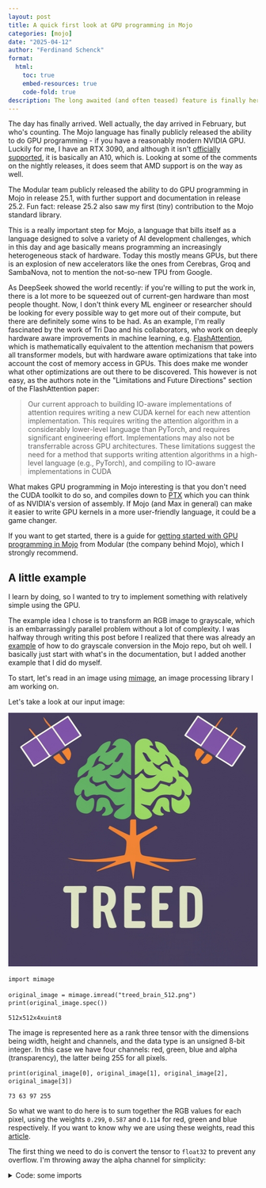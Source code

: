 ```yaml
---
layout: post
title: A quick first look at GPU programming in Mojo 
categories: [mojo]
date: "2025-04-12"
author: "Ferdinand Schenck"
format: 
  html:
    toc: true
    embed-resources: true
    code-fold: true
description: The long awaited (and often teased) feature is finally here. Or the one where I use Mojo to make my GPU go brrrrr.
---
```


The day has finally arrived. Well actually, the day arrived in February, but who's counting. The Mojo language has finally publicly released the ability to do GPU programming - if you have a reasonably modern NVIDIA GPU. Luckily for me, I have an RTX 3090, and although it isn't [officially supported](https://docs.modular.com/max/faq#gpu-requirements), it is basically an A10, which is. Looking at some of the comments on the nightly releases, it does seem that AMD support is on the way as well. 

The Modular team publicly released the ability to do GPU programming in Mojo in release 25.1, with further support and documentation in release 25.2. Fun fact: release 25.2 also saw my first (tiny) contribution to the Mojo standard library.

This is a really important step for Mojo, a language that bills itself as a language designed to solve a variety of AI development challenges, which in this day and age basically means programming an increasingly heterogeneous stack of hardware. Today this mostly means GPUs, but there is an explosion of new accelerators like the ones from Cerebras, Groq and SambaNova, not to mention the not-so-new TPU from Google. 

As DeepSeek showed the world recently: if you're willing to put the work in, there is a lot more to be squeezed out of current-gen hardware than most people thought. Now, I don't think every ML engineer or researcher should be looking for every possible way to get more out of their compute, but there are definitely some wins to be had. As an example, I'm really fascinated by the work of Tri Dao and his collaborators, who work on deeply hardware aware improvements in machine learning, e.g. [FlashAttention](https://arxiv.org/pdf/2205.14135), which is mathematically equivalent to the attention mechanism that powers all transformer models, but with hardware aware optimizations that take into account the cost of memory access in GPUs. This does make me wonder what other optimizations are out there to be discovered. This however is not easy, as the authors note in the "Limitations and Future Directions" section of the FlashAttention paper:

> Our current approach to building IO-aware implementations of attention requires
writing a new CUDA kernel for each new attention implementation. This requires writing the attention
algorithm in a considerably lower-level language than PyTorch, and requires significant engineering effort.
Implementations may also not be transferrable across GPU architectures. These limitations suggest the
need for a method that supports writing attention algorithms in a high-level language (e.g., PyTorch), and
compiling to IO-aware implementations in CUDA



What makes GPU programming in Mojo interesting is that you don't need the CUDA toolkit to do so, and compiles down to [PTX](https://developer.nvidia.com/blog/understanding-ptx-the-assembly-language-of-cuda-gpu-computing/) which you can think of as NVIDIA's version of assembly. If Mojo (and Max in general) can make it easier to write GPU kernels in a more user-friendly language, it could be a game changer.

If you want to get started, there is a guide for [getting started with GPU programming in Mojo](https://docs.modular.com/stable/mojo/manual/gpu/intro-tutorial/) from Modular (the company behind Mojo), which I strongly recommend.

## A little example

I learn by doing, so I wanted to try to implement something with relatively simple using the GPU. 

The example idea I chose is to transform an RGB image to grayscale, which is an embarrassingly parallel problem without a lot of complexity. 
I was halfway through writing this post before I realized that there was already an [example](https://github.com/modular/max/blob/main/examples/gpu_functions/grayscale.mojo) of how to do grayscale conversion in the Mojo repo, but oh well. I basically just start with what's in the documentation, but I added another example that I did do myself. 


To start, let's read in an image using [mimage](https://github.com/fnands/mimage), an image processing library I am working on.

Let's take a look at our input image:
<div style="text-align: center;">
  <img src="treed_brain_512.png" alt="Input image showing a tree-like structure in a brain scan" width="512" height="512">
</div>

```mojo
import mimage

original_image = mimage.imread("treed_brain_512.png")
print(original_image.spec())
```

```text
512x512x4xuint8
```

The image is represented here as a rank three tensor with the dimensions being width, height and channels, and the data type is an unsigned 8-bit integer. In this case we have four channels: red, green, blue and alpha (transparency), the latter being 255 for all pixels.

```mojo
print(original_image[0], original_image[1], original_image[2], original_image[3])
```

```text
73 63 97 255
```

So what we want to do here is to sum together the RGB values for each pixel, using the weights `0.299`, `0.587` and `0.114` for red, green and blue respectively. If you want to know why we are using these weights, read this [article](https://e2eml.school/convert_rgb_to_grayscale). 

The first thing we need to do is convert the tensor to `float32` to prevent any overflow. I'm throwing away the alpha channel for simplicity:
<details>
<summary>Code: some imports</summary>
```mojo

from max.driver import accelerator, cpu, Tensor, Accelerator
from sys import exit, has_accelerator
from max.tensor import TensorSpec
from max.tensor import Tensor as MaxTensor
from utils.index import Index
from layout import LayoutTensor, Layout
from gpu.id import block_dim, block_idx, thread_idx
from gpu.host import DeviceContext, Dim
from math import isclose
```
</details>

```mojo

height = original_image.shape()[0]
width =  original_image.shape()[1]
channels = 3

float32_spec = TensorSpec(DType.float32, height, width,  channels)
float32_image = MaxTensor[DType.float32](float32_spec)

for y in range(height):
    for x in range(width):
        for c in range(channels):
            float32_image[Index(y, x, c)] = original_image[Index(y, x, c)].cast[DType.float32]()
            
print(float32_image.spec())
```

```text
512x512x3xfloat32
```

### To Grayscale on the CPU

Now that we have that, let's define a simple version of the transform we want on CPU.

```mojo
fn to_grayscale_simple(input_image: MaxTensor[DType.float32]) -> MaxTensor[DType.float32]:
    var height = input_image.shape()[0]
    var width =  input_image.shape()[1]
    
    var grayscale_spec = TensorSpec(DType.float32, height, width)
    var grayscale_image = MaxTensor[DType.float32](grayscale_spec)

    for y in range(height):
        for x in range(width):
            grayscale_image[Index(y, x)] = 0.299 * input_image[Index(y, x, 0)] + 0.587*input_image[Index(y, x, 1)] + 0.114*input_image[Index(y, x, 2)] 

    return grayscale_image

grayscale_simple = to_grayscale_simple(float32_image)
print(grayscale_simple.spec())
```

```text
512x512xfloat32
```
<details>
<summary>Code: numpy conversion</summary>
```mojo

from python import Python, PythonObject
from memory import memcpy, UnsafePointer

# Stolen and lightly adapted from https://github.com/basalt-org/basalt/blob/main/basalt/utils/tensor_creation_utils.mojo
fn to_numpy(tensor: MaxTensor[DType.float32]) -> PythonObject:
    try:
        var np = Python.import_module("numpy")

        np.set_printoptions(4)

        var rank = tensor.rank()
        var dims = PythonObject([])
        for i in range(rank):
            dims.append(tensor.dim(i))
        var pyarray: PythonObject = np.empty(dims, dtype=np.float32)

        var pointer_d = pyarray.__array_interface__["data"][0].unsafe_get_as_pointer[DType.float32]()
        var d: UnsafePointer[Float32] = tensor.unsafe_ptr().bitcast[Float32]()
        memcpy(pointer_d, d, tensor.num_elements())

        _ = tensor

        return pyarray^
    except e:
        print("Error in to numpy", e)
        return PythonObject()


```

</details>

So hopefully that worked! Let's see if it's correct.

I haven't implemented image saving in mimage yet, so let's use the good old Python PIL library to save the image.

```mojo
numpy_grayscale_simple = to_numpy(grayscale_simple)
var pil_image = Python.import_module("PIL.Image")
var np = Python.import_module("numpy")
grayscale_py_image = pil_image.fromarray(numpy_grayscale_simple.astype(np.uint8))
grayscale_py_image.save("treed_brain_512_grayscale_simple.png")

```

As you can see, we've now translated the image to grayscale!
<div style="text-align: center;">
  <img src="treed_brain_512_grayscale_simple.png" alt="Input image showing a tree-like structure in a brain scan" width="512" height="512">
</div>

### To Grayscale on the GPU

Now that we have a working CPU implementation, let's try to implement the same function on the GPU.

But first, let's check if Mojo can actually find my GPU:

```mojo

if not has_accelerator():
    print("A GPU is required to run this program")
    exit()

host_device = cpu()
print("Found the CPU device")
gpu_device = accelerator()
print("Found the GPU device")
```
```text
Found the CPU device
Found the GPU device
```
Now that we know that Mojo can find our GPU, let's define the function that will do the actual conversion. This kernel reads a pixel from the input tensor, converts it to grayscale and writes the result to the output tensor. It is parallelized across the output tensor, which means that each thread is responsible for one pixel in the output tensor.

As you can see, it takes in as parameters the layout specifications of the input and output tensors, the width and height of the image, and the input and output tensors themselves.

```mojo
fn color_to_grayscale_conversion[
    image_layout: Layout,
    out_layout: Layout,
](
    width: Int,
    height: Int,
    image: LayoutTensor[DType.float32, image_layout, MutableAnyOrigin],
    out: LayoutTensor[DType.float32, out_layout, MutableAnyOrigin],
):
    """Converting each RGB pixel to grayscale, parallelized across the output tensor on the GPU.
    """
    row = block_dim.y * block_idx.y + thread_idx.y
    col = block_dim.x * block_idx.x + thread_idx.x


    if col < width and row < height:
        red = image[row, col, 0]
        green = image[row, col, 1]
        blue = image[row, col, 2]
        out[row, col]  = 0.299 * red + 0.587 * green + 0.114 * blue

```

Now, the first slightly awkward thing I had to do was convert the image from a `max.tensor.Tensor`, which is what is returned by `mimage.imread`, to a `max.driver.Tensor`, which is the new tensor type that is compatible with GPU programming. I am assuming that `max.tensor.Tensor` will be deprecated in the future. 

With this new tensor type you can explicitly set which device the tensor should be allocated on. In this case I will allocate it to the CPU, i.e. the host device, and then copy over the data from the old tensor to the new one.

```mojo
rgb_tensor = Tensor[DType.float32, 3](
        (height, width, channels), host_device
    )

for y in range(height):
    for x in range(width):
        for c in range(channels):
            rgb_tensor[y, x, c] = float32_image[Index(y, x, c)]


```

Next, we have to move the tensor to the GPU.

```mojo
rgb_tensor = rgb_tensor.move_to(gpu_device)
```

Now that was easy enough. The next step is to allocate the output grayscale tensor. As we don't need to copy over the data from the old tensor, we can just allocate it on the GPU immediately.

```mojo
# Allocate a tensor on the accelerator to host the grayscale image.
gray_tensor = Tensor[DType.float32, 2](
    (height, width), gpu_device
)

```

Next, we get the layout tensors for the input and output tensors. The documentation on LayoutTensor is a bit sparse, but it seems to be there to make it easy to reason about memory layouts.

```mojo
rgb_layout_tensor = rgb_tensor.to_layout_tensor()
gray_layout_tensor = gray_tensor.to_layout_tensor()

```

There seems to be two ways to use GPU functions in Mojo. The first is to use the `Accelerator.compile` function, which is what I do here. This compiles the gpu kernel into a function which can be called as normal. While this function is being executed on the GPU, the host device will wait until it is finished before moving on. Later in this post I will show the other option which allows the host device to do other things while waiting for the GPU.

```mojo
gpu_function = Accelerator.compile[
    color_to_grayscale_conversion[
        rgb_layout_tensor.layout, gray_layout_tensor.layout
    ]
](gpu_device)
```

And that's it! Let's call the GPU function. Here I will device the image up into blocks of 32x32 pixels, and then call the function. I have to admit, I have no clue what the best practices are for choosing the block size, so if you know a good rule of thumb, please let me know. I wonder if there is a way to tune these parameters at compile time? 

```mojo
gpu_function(
    gpu_device,
    width,
    height,
    rgb_layout_tensor,
    gray_layout_tensor,
    grid_dim=Dim(512 // 32, 512 // 32),
    block_dim=Dim(32, 32),
)


```

Once that is run, we move the grayscale tensor back to the CPU and compare the results.

```mojo
gray_tensor = gray_tensor.move_to(host_device)

all_match = True

for y in range(height):
    for x in range(width):
        # Get values from both tensors
        simple_value = grayscale_simple[Index(y, x)]
        gpu_value = gray_tensor[y, x, 0]
        
        # Use isclose to compare values
        if not isclose(simple_value, gpu_value):
            all_match = False


if all_match:
    print("✅ Verification passed: CPU and GPU results match within numerical precision")
else:
    print("❌ Verification failed: CPU and GPU results differ significantly")
```

```text
✅ Verification passed: CPU and GPU results match within numerical precision
```

and there we have it! We have successfully converted an image to grayscale using the GPU. 



## Another example: downsampling an image

Another example I wanted to try is downsampling an image. This is a bit more complex than the grayscale conversion, because we need to handle the different dimensions of the input and output tensors.

First let's define some test images to make sure the function is doing what we expect. 

This is a 16x16 image with 1 channel, where each 2x2 block has a unique value.
<details>
<summary>Code: tensor printing utils</summary>
```mojo

# Some helper functions to print out the "image"

def print_image[h: Int, w: Int](t: MaxTensor[DType.float32]):
    """A helper function to print out the grayscale channel intensities."""
    for row in range(h):
        for col in range(w):
            var v = t[Index(row, col)].cast[DType.uint8]()
            if v < 100:
                print(" ", end="")
                if v < 10:
                    print(" ", end="")
            print(v, " ", end="")
        print("")


def print_image[h: Int, w: Int](mut t: Tensor[DType.float32, 3]):
    """A helper function to print out the grayscale channel intensities."""
    for row in range(h):
        for col in range(w):
            var v = t[row, col, 0].cast[DType.uint8]()
            if v < 100:
                print(" ", end="")
                if v < 10:
                    print(" ", end="")
            print(v, " ", end="")
        print("")
```
</details>

```mojo
    test_image_1_channel_2x = MaxTensor[DType.float32](
        TensorSpec(DType.float32, 16, 16, 1),
    )

    test_image_1_channel_2x_gpu = Tensor[DType.float32, 3](
        (16, 16, 1), host_device
    )
    

    for y in range(16):
        for x in range(16):
            # Create a pattern of 2x2 blocks where each block has the same value
            # The value increases for each block (0, 1, 2, etc.)
            var block_y: UInt8 = y // 2
            var block_x: UInt8 = x // 2

            test_image_1_channel_2x[Index(y, x)] =   (block_x + 8 * block_y).cast[DType.float32]()
            test_image_1_channel_2x_gpu[y, x, 0] = (block_x + 8 * block_y).cast[DType.float32]()

    print_image[16, 16](test_image_1_channel_2x)

```

```text
  0    0    1    1    2    2    3    3    4    4    5    5    6    6    7    7  
  0    0    1    1    2    2    3    3    4    4    5    5    6    6    7    7  
  8    8    9    9   10   10   11   11   12   12   13   13   14   14   15   15  
  8    8    9    9   10   10   11   11   12   12   13   13   14   14   15   15  
 16   16   17   17   18   18   19   19   20   20   21   21   22   22   23   23  
 16   16   17   17   18   18   19   19   20   20   21   21   22   22   23   23  
 24   24   25   25   26   26   27   27   28   28   29   29   30   30   31   31  
 24   24   25   25   26   26   27   27   28   28   29   29   30   30   31   31  
 32   32   33   33   34   34   35   35   36   36   37   37   38   38   39   39  
 32   32   33   33   34   34   35   35   36   36   37   37   38   38   39   39  
 40   40   41   41   42   42   43   43   44   44   45   45   46   46   47   47  
 40   40   41   41   42   42   43   43   44   44   45   45   46   46   47   47  
 48   48   49   49   50   50   51   51   52   52   53   53   54   54   55   55  
 48   48   49   49   50   50   51   51   52   52   53   53   54   54   55   55  
 56   56   57   57   58   58   59   59   60   60   61   61   62   62   63   63  
 56   56   57   57   58   58   59   59   60   60   61   61   62   62   63   63  
```

If this works we should have a downsampled 8x8 image with the same values as the original image. 


### Downsampling on the CPU

Let's start with a CPU implementation:

```mojo
fn downsample_cpu[factor: Int](input_image: MaxTensor[DType.float32]) -> MaxTensor[DType.float32]:
    var height = input_image.shape()[0]
    var width =  input_image.shape()[1]
    var channels = input_image.shape()[2]

    var downsampled_height = height // factor   
    var downsampled_width = width // factor
    
    var downsampled_spec = TensorSpec(DType.float32, downsampled_height, downsampled_width, channels)
    var downsampled_image = MaxTensor[DType.float32](downsampled_spec)

    for y in range(downsampled_height):
        for x in range(downsampled_width):
            for c in range(channels):
                var sum: Float32 = 0.0
                for f1 in range(factor):
                    for f2 in range(factor):
                        sum += input_image[Index(y * factor + f1, x * factor + f2, c)]

                downsampled_image[Index(y, x, c)] = sum/(factor * factor)

    return downsampled_image

downsample_test_image_1_channel_2x = downsample_cpu[2](test_image_1_channel_2x)

print_image[8, 8](downsample_test_image_1_channel_2x)


```

```text
  0    1    2    3    4    5    6    7  
  8    9   10   11   12   13   14   15  
 16   17   18   19   20   21   22   23  
 24   25   26   27   28   29   30   31  
 32   33   34   35   36   37   38   39  
 40   41   42   43   44   45   46   47  
 48   49   50   51   52   53   54   55  
 56   57   58   59   60   61   62   63  
```

So it works! 
This does make some assumptions about the input image, like that it is a multiple of the factor. But good enough for a blog post. 

Now let's try to do the same on the GPU. 


### Downsampling on the GPU

```mojo
fn downsample_gpu[
    factor: Int,
    image_layout: Layout,
    out_layout: Layout,
](
    width: Int,
    height: Int,
    channels: Int,
    image: LayoutTensor[DType.float32, image_layout, MutableAnyOrigin],
    out: LayoutTensor[DType.float32, out_layout, MutableAnyOrigin],
):
    
    row = block_dim.y * block_idx.y + thread_idx.y
    col = block_dim.x * block_idx.x + thread_idx.x
    channel = block_dim.z * block_idx.z + thread_idx.z

    

    if col < width and row < height and channel < channels:
        out[row, col, channel] = 0.0
        for f1  in range(factor):
            for f2 in range(factor):
                out[row, col, channel] += image[row * factor + f1, col * factor + f2, channel]

 

        out[row, col, channel] /= (factor * factor)
```

We again define our output tensor on the GPU, get the layout tensor and move the data from the host device to the GPU.

```mojo

downsample_test_image_1_channel_2x_gpu = Tensor[DType.float32, 3](
    (8, 8, 1), gpu_device
)

test_image_1_channel_2x_gpu_layout = test_image_1_channel_2x_gpu.to_layout_tensor()
downsample_test_image_1_channel_2x_gpu_layout = downsample_test_image_1_channel_2x_gpu.to_layout_tensor()

test_image_1_channel_2x_gpu = test_image_1_channel_2x_gpu.move_to(gpu_device)
```

This time we will try the other way of using GPU functions: enqueing the function(s) to be executed on the GPU. 

This means the host device will not wait for the GPU to finish the function, but can do other things while the GPU is running. When we call `synchronize` the host device will wait for the GPU to finish all enqueued functions. 

This allows for some interesting things, like running the GPU function in parallel with some other code on the host device. This is can also be a little bit dangerous if you try to access the GPU memory from the host device while the GPU is still running. 

Let's try it out:

```mojo
var ctx = DeviceContext()


ctx.enqueue_function[downsample_gpu[
    2,
    test_image_1_channel_2x_gpu_layout.layout,
    downsample_test_image_1_channel_2x_gpu_layout.layout
]](
    8, 8, 1, test_image_1_channel_2x_gpu, downsample_test_image_1_channel_2x_gpu, grid_dim=Dim(8, 8), block_dim=Dim(1, 1))

ctx.synchronize()

print_image[8, 8](downsample_test_image_1_channel_2x_gpu)


```

```text
  0    1    2    3    4    5    6    7  
  8    9   10   11   12   13   14   15  
 16   17   18   19   20   21   22   23  
 24   25   26   27   28   29   30   31  
 32   33   34   35   36   37   38   39  
 40   41   42   43   44   45   46   47  
 48   49   50   51   52   53   54   55  
 56   57   58   59   60   61   62   63  
```

Again, it works! 


Let's try it on our original image, and downsample it by a factor of 2 and 4. Let's also do a CPU version for comparison, and define the output tensors on the GPU.

```mojo
# CPU version for comparison
downsampled_image_2x = downsample_cpu[2](float32_image)
downsampled_image_4x = downsample_cpu[4](float32_image)



# Allocate tensors on the accelerator to host the downsampled images.
downsampled_2x_tensor_gpu = Tensor[DType.float32, 3](
    (height // 2, width // 2, channels), gpu_device
)

downsampled_4x_tensor_gpu = Tensor[DType.float32, 3](
    (height // 4, width // 4, channels), gpu_device
)

downsampled_2x_layout_tensor = downsampled_2x_tensor_gpu.to_layout_tensor()
downsampled_4x_layout_tensor = downsampled_4x_tensor_gpu.to_layout_tensor()

```

Now we can call the GPU function. 

Notice how we can enqueue a second function while the first one is still running. 
As it does not depend on the first function to finish, it can potentially start running before the first function has finished.

```mojo
ctx.enqueue_function[downsample_gpu[
    2,
    rgb_layout_tensor.layout,
    downsampled_2x_layout_tensor.layout
]](
    width // 2, height // 2, channels, rgb_layout_tensor, downsampled_2x_layout_tensor, grid_dim=Dim(512 // 2, 512 // 2), block_dim=Dim(1, 1, 3))


ctx.enqueue_function[downsample_gpu[
    4,
    rgb_layout_tensor.layout,
    downsampled_4x_layout_tensor.layout
]](
    width // 4, height // 4, channels, rgb_layout_tensor, downsampled_4x_layout_tensor, grid_dim=Dim(512 // 4, 512 // 4), block_dim=Dim(1, 1, 3))

ctx.synchronize()



downsampled_2x_tensor_gpu = downsampled_2x_tensor_gpu.move_to(host_device)
downsampled_4x_tensor_gpu = downsampled_4x_tensor_gpu.move_to(host_device)
```

Now let's verify the results:

```mojo
all_match_2x = True

for y in range(height // 2):
    for x in range(width // 2):
        for c in range(channels):
            # Get values from both tensors
            cpu_downsampled_value = downsampled_image_2x[Index(y, x, c)].cast[DType.float32]()
            gpu_downsampled_value = downsampled_2x_tensor_gpu[y, x, c]
            
            # Use isclose to compare values
            if not isclose(cpu_downsampled_value, gpu_downsampled_value):
                all_match_2x = False
                print("Mismatch at position (", y, ", ", x, ", ", c, "): CPU=", cpu_downsampled_value, ", GPU=", gpu_downsampled_value)
                print("Difference: ", abs(cpu_downsampled_value - gpu_downsampled_value))

if all_match_2x:
    print("✅ Verification passed: CPU and GPU 2x downsampling results match within numerical precision")
else:
    print("❌ Verification failed: CPU and GPU 2x downsampling results differ significantly")


# Verify 4x downsampling results
print("\nVerifying 4x downsampling results...")
all_match_4x = True

for y in range(height // 4):
    for x in range(width // 4):
        for c in range(channels):
            # Get values from both tensors
            cpu_downsampled_value = downsampled_image_4x[Index(y, x, c)].cast[DType.float32]()
            gpu_downsampled_value = downsampled_4x_tensor_gpu[y, x, c]
            
            # Use isclose to compare values
            if not isclose(cpu_downsampled_value, gpu_downsampled_value):
                all_match_4x = False
                print("Mismatch at position (", y, ", ", x, ", ", c, "): CPU=", cpu_downsampled_value, ", GPU=", gpu_downsampled_value)
                print("Difference: ", abs(cpu_downsampled_value - gpu_downsampled_value))

if all_match_4x:
    print("✅ Verification passed: CPU and GPU 4x downsampling results match within numerical precision")
else:
    print("❌ Verification failed: CPU and GPU 4x downsampling results differ significantly")
```

```text
✅ Verification passed: CPU and GPU 2x downsampling results match within numerical precision</details>
✅ Verification passed: CPU and GPU 4x downsampling results match within numerical precision
```

Great! We can save these and see what they look like:

```mojo
downsampled_image_2x = downsample_cpu[2](float32_image)
numpy_downsampled_image_2x = to_numpy(downsampled_image_2x)

downsampled_image_4x = downsample_cpu[4](float32_image)
numpy_downsampled_image_4x = to_numpy(downsampled_image_4x)


downsampled_2x_py_image = pil_image.fromarray(numpy_downsampled_image_2x.astype(np.uint8))
downsampled_2x_py_image.save("treed_brain_512_downsampled_2x.png")

downsampled_4x_py_image = pil_image.fromarray(numpy_downsampled_image_4x.astype(np.uint8))
downsampled_4x_py_image.save("treed_brain_512_downsampled_4x.png")

```

And as we can see, the images get progressively more blurry the more we downsample.

<div style="text-align: center;">
  <img src="treed_brain_512.png" alt="Input image showing a tree-like structure in a brain scan" width="256" height="256">
  <img src="treed_brain_512_downsampled_2x.png" alt="Downsampled image by a factor of 2" width="256" height="256">
  <img src="treed_brain_512_downsampled_4x.png" alt="Downsampled image by a factor of 4" width="256" height="256">
</div>

## Conclusion


This was my first quick look at GPU programming in Mojo. I feel the hardest thing is conceptually understanding how to properly divide the work between threads, and how to assign the correct numbers of threads, blocks and warps (which I didn't even get into here). I guess the next move is to look up some guide on how to *efficiently* program GPUs, and to maybe try some more substantial examples. 


The documentation on GPU programming in Mojo is still a bit sparse, and there aren't many examples out there in the wild to learn from, but I am sure that will change soon. The Moduar team did say they are releasing it unpolished so that they can gather some community feedback early. 

For someone who uses GPUs a lot in my day job, I never really interact with the GPUs at a low level; it's always through PyTorch or JAX or some other layer of abstraction from Python. It's quite fun to have such low level access to the hardware in a language that doesn't feel that dissimilar from Python. 

I think this is really where I am starting to see the vision behind Mojo more clearly. I think the shallow take is that Mojo is a faster Python, or basically some ungodly hybrid between Python and Rust, but the more I play with it the more I feel it's a language designed to make programming heterogenous hardware easier. I don't think it will be the only language like this we'll see, and I am curious to see if other languages based on MLIR will pop up soon, or if some existing languages will adapt. Maybe basing Julia 2.0 off MLIR instead of LLVM is a good next move for the language. 

You only need to look at the schematic off Apple silicon chips these days to see which way the wind is blowing: a significant fraction of the chip is dedicated to GPU cores. I think the days where having a GPU attached to your computer was only for specialists is going out the window, and we might pretty soon be able to safely assume that every modern computer will have at least a decent amount of GPU cores available for general purpose tasks, and not just graphics. Still, I doubt most programmers will ever have to worry about actually directly programming GPUs, but I am interested to see how libraries take advantage of this fact. 


